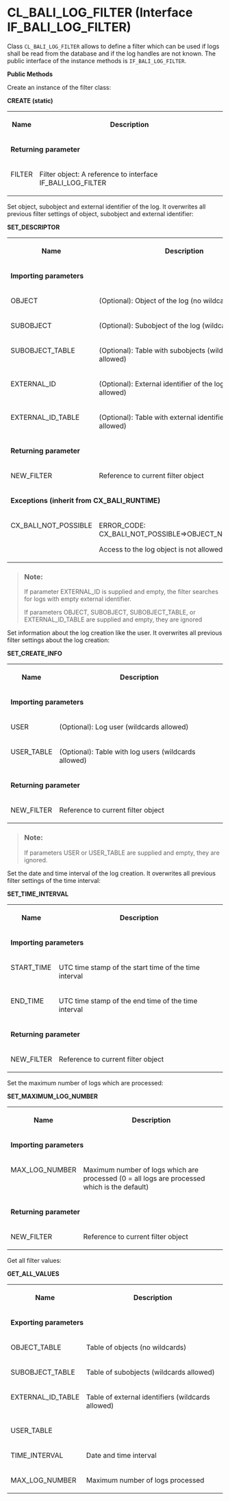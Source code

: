 <!-- loioec89f523d96a44f0b0a46adc21187ff2 -->

# CL\_BALI\_LOG\_FILTER \(Interface IF\_BALI\_LOG\_FILTER\)

Class `CL_BALI_LOG_FILTER` allows to define a filter which can be used if logs shall be read from the database and if the log handles are not known. The public interface of the instance methods is `IF_BALI_LOG_FILTER`.

**Public Methods**



Create an instance of the filter class:

**CREATE \(static\)**


<table>
<tr>
<th valign="top">

Name



</th>
<th valign="top">

Description



</th>
</tr>
<tr>
<td valign="top" colspan="2">

**Returning parameter**



</td>
</tr>
<tr>
<td valign="top">

FILTER



</td>
<td valign="top">

Filter object: A reference to interface IF\_BALI\_LOG\_FILTER



</td>
</tr>
</table>



Set object, subobject and external identifier of the log. It overwrites all previous filter settings of object, subobject and external identifier:

**SET\_DESCRIPTOR**


<table>
<tr>
<th valign="top">

Name



</th>
<th valign="top">

Description



</th>
</tr>
<tr>
<td valign="top" colspan="2">

**Importing parameters**



</td>
</tr>
<tr>
<td valign="top">

OBJECT



</td>
<td valign="top">

\(Optional\): Object of the log \(no wildcards\)



</td>
</tr>
<tr>
<td valign="top">

SUBOBJECT



</td>
<td valign="top">

\(Optional\): Subobject of the log \(wildcards allowed\)



</td>
</tr>
<tr>
<td valign="top">

SUBOBJECT\_TABLE



</td>
<td valign="top">

\(Optional\): Table with subobjects \(wildcards allowed\)



</td>
</tr>
<tr>
<td valign="top">

EXTERNAL\_ID



</td>
<td valign="top">

\(Optional\): External identifier of the log \(wildcards allowed\)



</td>
</tr>
<tr>
<td valign="top">

EXTERNAL\_ID\_TABLE



</td>
<td valign="top">

\(Optional\): Table with external identifiers \(wildcards allowed\)



</td>
</tr>
<tr>
<td valign="top" colspan="2">

**Returning parameter**



</td>
</tr>
<tr>
<td valign="top">

NEW\_FILTER



</td>
<td valign="top">

Reference to current filter object



</td>
</tr>
<tr>
<td valign="top" colspan="2">

**Exceptions \(inherit from CX\_BALI\_RUNTIME\)**



</td>
</tr>
<tr>
<td valign="top">

CX\_BALI\_NOT\_POSSIBLE



</td>
<td valign="top">

ERROR\_CODE: CX\_BALI\_NOT\_POSSIBLE=\>OBJECT\_NOT\_ALLOWED:

Access to the log object is not allowed



</td>
</tr>
</table>

> ### Note:  
> If parameter EXTERNAL\_ID is supplied and empty, the filter searches for logs with empty external identifier.
> 
> If parameters OBJECT, SUBOBJECT, SUBOBJECT\_TABLE, or EXTERNAL\_ID\_TABLE are supplied and empty, they are ignored



Set information about the log creation like the user. It overwrites all previous filter settings about the log creation:

**SET\_CREATE\_INFO**


<table>
<tr>
<th valign="top">

Name



</th>
<th valign="top">

Description



</th>
</tr>
<tr>
<td valign="top" colspan="2">

**Importing parameters**



</td>
</tr>
<tr>
<td valign="top">

USER



</td>
<td valign="top">

\(Optional\): Log user \(wildcards allowed\)



</td>
</tr>
<tr>
<td valign="top">

USER\_TABLE



</td>
<td valign="top">

\(Optional\): Table with log users \(wildcards allowed\)



</td>
</tr>
<tr>
<td valign="top" colspan="2">

**Returning parameter**



</td>
</tr>
<tr>
<td valign="top">

NEW\_FILTER



</td>
<td valign="top">

Reference to current filter object



</td>
</tr>
</table>

> ### Note:  
> If parameters USER or USER\_TABLE are supplied and empty, they are ignored.



Set the date and time interval of the log creation. It overwrites all previous filter settings of the time interval:

**SET\_TIME\_INTERVAL**


<table>
<tr>
<th valign="top">

Name



</th>
<th valign="top">

Description



</th>
</tr>
<tr>
<td valign="top" colspan="2">

**Importing parameters**



</td>
</tr>
<tr>
<td valign="top">

START\_TIME



</td>
<td valign="top">

UTC time stamp of the start time of the time interval



</td>
</tr>
<tr>
<td valign="top">

END\_TIME



</td>
<td valign="top">

UTC time stamp of the end time of the time interval



</td>
</tr>
<tr>
<td valign="top" colspan="2">

**Returning parameter**



</td>
</tr>
<tr>
<td valign="top">

NEW\_FILTER



</td>
<td valign="top">

Reference to current filter object



</td>
</tr>
</table>



Set the maximum number of logs which are processed:

**SET\_MAXIMUM\_LOG\_NUMBER**


<table>
<tr>
<th valign="top">

Name



</th>
<th valign="top">

Description



</th>
</tr>
<tr>
<td valign="top" colspan="2">

**Importing parameters**



</td>
</tr>
<tr>
<td valign="top">

MAX\_LOG\_NUMBER



</td>
<td valign="top">

Maximum number of logs which are processed \(0 = all logs are processed which is the default\)



</td>
</tr>
<tr>
<td valign="top" colspan="2">

**Returning parameter**



</td>
</tr>
<tr>
<td valign="top">

NEW\_FILTER



</td>
<td valign="top">

Reference to current filter object



</td>
</tr>
</table>



Get all filter values:

**GET\_ALL\_VALUES**


<table>
<tr>
<th valign="top">

Name



</th>
<th valign="top">

Description



</th>
</tr>
<tr>
<td valign="top" colspan="2">

**Exporting parameters**



</td>
</tr>
<tr>
<td valign="top">

OBJECT\_TABLE



</td>
<td valign="top">

Table of objects \(no wildcards\)



</td>
</tr>
<tr>
<td valign="top">

SUBOBJECT\_TABLE



</td>
<td valign="top">

Table of subobjects \(wildcards allowed\)



</td>
</tr>
<tr>
<td valign="top">

EXTERNAL\_ID\_TABLE



</td>
<td valign="top">

Table of external identifiers \(wildcards allowed\)



</td>
</tr>
<tr>
<td valign="top">

USER\_TABLE



</td>
<td valign="top">



</td>
</tr>
<tr>
<td valign="top">

TIME\_INTERVAL



</td>
<td valign="top">

Date and time interval



</td>
</tr>
<tr>
<td valign="top">

MAX\_LOG\_NUMBER



</td>
<td valign="top">

Maximum number of logs processed



</td>
</tr>
</table>

